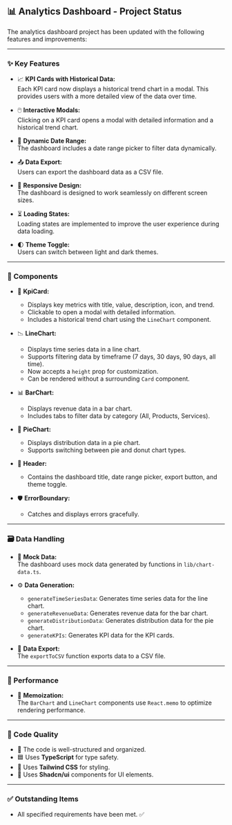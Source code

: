 ## 📊 Analytics Dashboard - Project Status

The analytics dashboard project has been updated with the following features and improvements:

---

### ✨ Key Features

* 📈 **KPI Cards with Historical Data:**  
  Each KPI card now displays a historical trend chart in a modal. This provides users with a more detailed view of the data over time.

* 🖱️ **Interactive Modals:**  
  Clicking on a KPI card opens a modal with detailed information and a historical trend chart.

* 📅 **Dynamic Date Range:**  
  The dashboard includes a date range picker to filter data dynamically.

* 📤 **Data Export:**  
  Users can export the dashboard data as a CSV file.

* 📱 **Responsive Design:**  
  The dashboard is designed to work seamlessly on different screen sizes.

* ⏳ **Loading States:**  
  Loading states are implemented to improve the user experience during data loading.

* 🌓 **Theme Toggle:**  
  Users can switch between light and dark themes.

---

### 🧩 Components

* 📌 **KpiCard:**  
  * Displays key metrics with title, value, description, icon, and trend.  
  * Clickable to open a modal with detailed information.  
  * Includes a historical trend chart using the `LineChart` component.

* 📉 **LineChart:**  
  * Displays time series data in a line chart.  
  * Supports filtering data by timeframe (7 days, 30 days, 90 days, all time).  
  * Now accepts a `height` prop for customization.  
  * Can be rendered without a surrounding `Card` component.

* 📊 **BarChart:**  
  * Displays revenue data in a bar chart.  
  * Includes tabs to filter data by category (All, Products, Services).

* 🥧 **PieChart:**  
  * Displays distribution data in a pie chart.  
  * Supports switching between pie and donut chart types.

* 🧱 **Header:**  
  * Contains the dashboard title, date range picker, export button, and theme toggle.

* 🛡️ **ErrorBoundary:**  
  * Catches and displays errors gracefully.

---

### 🗃️ Data Handling

* 🔧 **Mock Data:**  
  The dashboard uses mock data generated by functions in `lib/chart-data.ts`.

* ⚙️ **Data Generation:**  
  * `generateTimeSeriesData`: Generates time series data for the line chart.  
  * `generateRevenueData`: Generates revenue data for the bar chart.  
  * `generateDistributionData`: Generates distribution data for the pie chart.  
  * `generateKPIs`: Generates KPI data for the KPI cards.

* 📁 **Data Export:**  
  The `exportToCSV` function exports data to a CSV file.

---

### 🚀 Performance

* 🧠 **Memoization:**  
  The `BarChart` and `LineChart` components use `React.memo` to optimize rendering performance.

---

### 🧼 Code Quality

* 🧩 The code is well-structured and organized.  
* 🟦 Uses **TypeScript** for type safety.  
* 🎨 Uses **Tailwind CSS** for styling.  
* 🧱 Uses **Shadcn/ui** components for UI elements.

---

### ✅ Outstanding Items

* All specified requirements have been met. ✅
